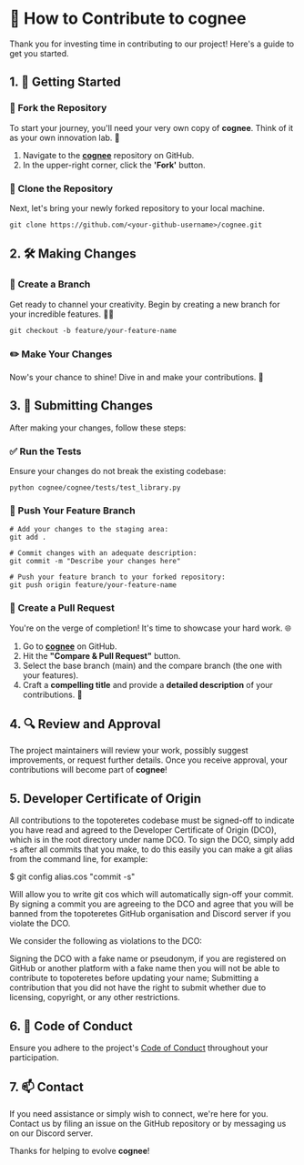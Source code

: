 # 🚀 How to Contribute to **cognee**

Thank you for investing time in contributing to our project! Here's a guide to get you started.

## 1. 🚀 Getting Started

### 🍴 Fork the Repository

To start your journey, you'll need your very own copy of **cognee**. Think of it as your own innovation lab. 🧪

1. Navigate to the [**cognee**](https://github.com/topoteretes/cognee) repository on GitHub.
2. In the upper-right corner, click the **'Fork'** button.

### 🚀 Clone the Repository

Next, let's bring your newly forked repository to your local machine.

```shell
git clone https://github.com/<your-github-username>/cognee.git
```

## 2. 🛠️ Making Changes

### 🌟 Create a Branch

Get ready to channel your creativity. Begin by creating a new branch for your incredible features. 🧞‍♂️

```shell
git checkout -b feature/your-feature-name
```

### ✏️ Make Your Changes

Now's your chance to shine! Dive in and make your contributions. 🌠

## 3. 🚀 Submitting Changes

After making your changes, follow these steps:

### ✅ Run the Tests

Ensure your changes do not break the existing codebase:

```shell
python cognee/cognee/tests/test_library.py
```

### 🚢 Push Your Feature Branch

```shell
# Add your changes to the staging area:
git add .

# Commit changes with an adequate description:
git commit -m "Describe your changes here"

# Push your feature branch to your forked repository:
git push origin feature/your-feature-name
```

### 🚀 Create a Pull Request

You're on the verge of completion! It's time to showcase your hard work. 🌐

1. Go to [**cognee**](https://github.com/topoteretes/cognee) on GitHub.
2. Hit the **"Compare & Pull Request"** button.
3. Select the base branch (main) and the compare branch (the one with your features).
4. Craft a **compelling title** and provide a **detailed description** of your contributions. 🎩

## 4. 🔍 Review and Approval

The project maintainers will review your work, possibly suggest improvements, or request further details. Once you receive approval, your contributions will become part of **cognee**!


## 5. Developer Certificate of Origin
All contributions to the topoteretes codebase must be signed-off to indicate you have read and agreed to the Developer Certificate of Origin (DCO), which is in the root directory under name DCO. To sign the DCO, simply add -s after all commits that you make, to do this easily you can make a git alias from the command line, for example:

$ git config alias.cos "commit -s"

Will allow you to write git cos which will automatically sign-off your commit. By signing a commit you are agreeing to the DCO and agree that you will be banned from the topoteretes GitHub organisation and Discord server if you violate the DCO.

We consider the following as violations to the DCO:

Signing the DCO with a fake name or pseudonym, if you are registered on GitHub or another platform with a fake name then you will not be able to contribute to topoteretes before updating your name;
Submitting a contribution that you did not have the right to submit whether due to licensing, copyright, or any other restrictions.

## 6. 📜 Code of Conduct
Ensure you adhere to the project's [Code of Conduct](https://github.com/topoteretes/cognee/blob/main/CODE_OF_CONDUCT.md) throughout your participation.

## 7. 📫 Contact

If you need assistance or simply wish to connect, we're here for you. Contact us by filing an issue on the GitHub repository or by messaging us on our Discord server.

Thanks for helping to evolve **cognee**!

